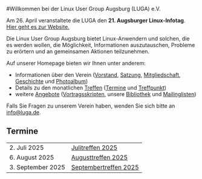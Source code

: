 #Willkommen bei der Linux User Group Augsburg (LUGA) e.V.

Am 26. April veranstaltete die LUGA den **21. Augsburger Linux-Infotag**. [Hier geht es zur Website.](/static/LIT-2025/)

Die Linux User Group Augsburg bietet Linux-Anwendern und solchen, die es werden wollen, die Möglichkeit, Informationen auszutauschen, Probleme zu erörtern und an gemeinsamen Aktionen teilzunehmen.

Auf unserer Homepage bieten wir Ihnen unter anderem:

* Informationen über den Verein ([Vorstand](/Wir_ueber_uns/Kontakte/), 
[Satzung](/Wir_ueber_uns/Satzung/), [Mitgliedschaft](/Wir_ueber_uns/Mitgliedschaft/), 
[Geschichte](/Wir_ueber_uns/Geschichte/) und [Photoalbum](/Wir_ueber_uns/Album/))
* Details zu den monatlichen [Treffen](/Treffen/) ([Termine](/Treffen/Termine/) und 
[Treffpunkt](/Treffen/Treffpunkt/))
* weitere [Angebote](/Angebote/) ([Vortragsskripten](/Angebote/Vortraege/),
unsere [Bibliothek](/Angebote/Bibliothek/) und [Mailinglisten](/Angebote/Mailinglisten/))

Falls Sie Fragen zu unserem Verein haben, wenden Sie sich bitte an info@luga.de.

## Termine

|||
|-|-|
|2. Juli 2025|[Julitreffen 2025](/Treffen/Termine/07_2025/)|
|6. August 2025|[Augusttreffen 2025](/Treffen/Termine/08_2025/)|
|3. September 2025|[Septembertreffen 2025](/Treffen/Termine/09_2025/)|